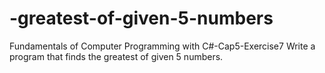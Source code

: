 # -greatest-of-given-5-numbers
Fundamentals of Computer Programming with C#-Cap5-Exercise7
Write a program that finds the greatest of given 5 numbers.
